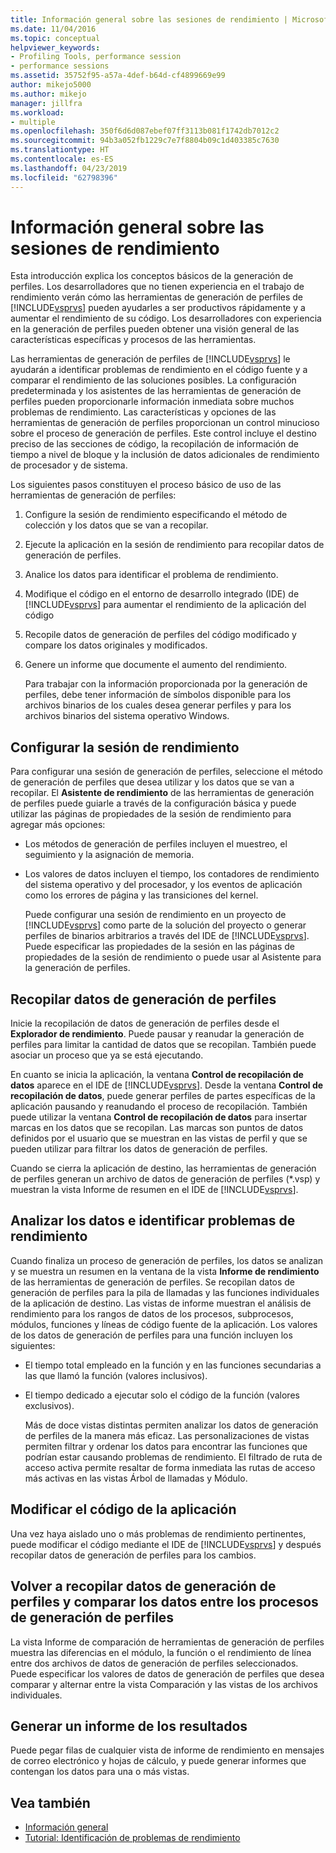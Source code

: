 ```yaml
---
title: Información general sobre las sesiones de rendimiento | Microsoft Docs
ms.date: 11/04/2016
ms.topic: conceptual
helpviewer_keywords:
- Profiling Tools, performance session
- performance sessions
ms.assetid: 35752f95-a57a-4def-b64d-cf4899669e99
author: mikejo5000
ms.author: mikejo
manager: jillfra
ms.workload:
- multiple
ms.openlocfilehash: 350f6d6d087ebef07ff3113b081f1742db7012c2
ms.sourcegitcommit: 94b3a052fb1229c7e7f8804b09c1d403385c7630
ms.translationtype: HT
ms.contentlocale: es-ES
ms.lasthandoff: 04/23/2019
ms.locfileid: "62798396"
---
```

# <a name="performance-session-overview"></a>Información general sobre las sesiones de rendimiento
Esta introducción explica los conceptos básicos de la generación de perfiles. Los desarrolladores que no tienen experiencia en el trabajo de rendimiento verán cómo las herramientas de generación de perfiles de [!INCLUDE[vsprvs](../code-quality/includes/vsprvs_md.md)] pueden ayudarles a ser productivos rápidamente y a aumentar el rendimiento de su código. Los desarrolladores con experiencia en la generación de perfiles pueden obtener una visión general de las características específicas y procesos de las herramientas.

 Las herramientas de generación de perfiles de [!INCLUDE[vsprvs](../code-quality/includes/vsprvs_md.md)] le ayudarán a identificar problemas de rendimiento en el código fuente y a comparar el rendimiento de las soluciones posibles. La configuración predeterminada y los asistentes de las herramientas de generación de perfiles pueden proporcionarle información inmediata sobre muchos problemas de rendimiento. Las características y opciones de las herramientas de generación de perfiles proporcionan un control minucioso sobre el proceso de generación de perfiles. Este control incluye el destino preciso de las secciones de código, la recopilación de información de tiempo a nivel de bloque y la inclusión de datos adicionales de rendimiento de procesador y de sistema.

 Los siguientes pasos constituyen el proceso básico de uso de las herramientas de generación de perfiles:

1. Configure la sesión de rendimiento especificando el método de colección y los datos que se van a recopilar.

2. Ejecute la aplicación en la sesión de rendimiento para recopilar datos de generación de perfiles.

3. Analice los datos para identificar el problema de rendimiento.

4. Modifique el código en el entorno de desarrollo integrado (IDE) de [!INCLUDE[vsprvs](../code-quality/includes/vsprvs_md.md)] para aumentar el rendimiento de la aplicación del código

5. Recopile datos de generación de perfiles del código modificado y compare los datos originales y modificados.

6. Genere un informe que documente el aumento del rendimiento.

   Para trabajar con la información proporcionada por la generación de perfiles, debe tener información de símbolos disponible para los archivos binarios de los cuales desea generar perfiles y para los archivos binarios del sistema operativo Windows.

## <a name="configure-the-performance-session"></a>Configurar la sesión de rendimiento
 Para configurar una sesión de generación de perfiles, seleccione el método de generación de perfiles que desea utilizar y los datos que se van a recopilar. El **Asistente de rendimiento** de las herramientas de generación de perfiles puede guiarle a través de la configuración básica y puede utilizar las páginas de propiedades de la sesión de rendimiento para agregar más opciones:

- Los métodos de generación de perfiles incluyen el muestreo, el seguimiento y la asignación de memoria.

- Los valores de datos incluyen el tiempo, los contadores de rendimiento del sistema operativo y del procesador, y los eventos de aplicación como los errores de página y las transiciones del kernel.

  Puede configurar una sesión de rendimiento en un proyecto de [!INCLUDE[vsprvs](../code-quality/includes/vsprvs_md.md)] como parte de la solución del proyecto o generar perfiles de binarios arbitrarios a través del IDE de [!INCLUDE[vsprvs](../code-quality/includes/vsprvs_md.md)]. Puede especificar las propiedades de la sesión en las páginas de propiedades de la sesión de rendimiento o puede usar al Asistente para la generación de perfiles.

## <a name="collect-profiling-data"></a>Recopilar datos de generación de perfiles
 Inicie la recopilación de datos de generación de perfiles desde el **Explorador de rendimiento**. Puede pausar y reanudar la generación de perfiles para limitar la cantidad de datos que se recopilan. También puede asociar un proceso que ya se está ejecutando.

 En cuanto se inicia la aplicación, la ventana **Control de recopilación de datos** aparece en el IDE de [!INCLUDE[vsprvs](../code-quality/includes/vsprvs_md.md)]. Desde la ventana **Control de recopilación de datos**, puede generar perfiles de partes específicas de la aplicación pausando y reanudando el proceso de recopilación. También puede utilizar la ventana **Control de recopilación de datos** para insertar marcas en los datos que se recopilan. Las marcas son puntos de datos definidos por el usuario que se muestran en las vistas de perfil y que se pueden utilizar para filtrar los datos de generación de perfiles.

 Cuando se cierra la aplicación de destino, las herramientas de generación de perfiles generan un archivo de datos de generación de perfiles (*.vsp) y muestran la vista Informe de resumen en el IDE de [!INCLUDE[vsprvs](../code-quality/includes/vsprvs_md.md)].

## <a name="analyze-the-data-and-identify-performance-issues"></a>Analizar los datos e identificar problemas de rendimiento
 Cuando finaliza un proceso de generación de perfiles, los datos se analizan y se muestra un resumen en la ventana de la vista **Informe de rendimiento** de las herramientas de generación de perfiles. Se recopilan datos de generación de perfiles para la pila de llamadas y las funciones individuales de la aplicación de destino. Las vistas de informe muestran el análisis de rendimiento para los rangos de datos de los procesos, subprocesos, módulos, funciones y líneas de código fuente de la aplicación. Los valores de los datos de generación de perfiles para una función incluyen los siguientes:

- El tiempo total empleado en la función y en las funciones secundarias a las que llamó la función (valores inclusivos).

- El tiempo dedicado a ejecutar solo el código de la función (valores exclusivos).

  Más de doce vistas distintas permiten analizar los datos de generación de perfiles de la manera más eficaz. Las personalizaciones de vistas permiten filtrar y ordenar los datos para encontrar las funciones que podrían estar causando problemas de rendimiento. El filtrado de ruta de acceso activa permite resaltar de forma inmediata las rutas de acceso más activas en las vistas Árbol de llamadas y Módulo.

## <a name="modify-the-application-code"></a>Modificar el código de la aplicación
 Una vez haya aislado uno o más problemas de rendimiento pertinentes, puede modificar el código mediante el IDE de [!INCLUDE[vsprvs](../code-quality/includes/vsprvs_md.md)] y después recopilar datos de generación de perfiles para los cambios.

## <a name="collect-profiling-data-again-and-compare-the-data-between-the-profiling-runs"></a>Volver a recopilar datos de generación de perfiles y comparar los datos entre los procesos de generación de perfiles
 La vista Informe de comparación de herramientas de generación de perfiles muestra las diferencias en el módulo, la función o el rendimiento de línea entre dos archivos de datos de generación de perfiles seleccionados. Puede especificar los valores de datos de generación de perfiles que desea comparar y alternar entre la vista Comparación y las vistas de los archivos individuales.

## <a name="generate-a-report-of-the-results"></a>Generar un informe de los resultados
 Puede pegar filas de cualquier vista de informe de rendimiento en mensajes de correo electrónico y hojas de cálculo, y puede generar informes que contengan los datos para una o más vistas.

## <a name="see-also"></a>Vea también
- [Información general](../profiling/overviews-performance-tools.md)
- [Tutorial: Identificación de problemas de rendimiento](/visualstudio/profiling/beginners-guide-to-cpu-sampling)